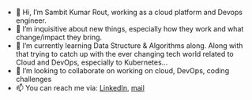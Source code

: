 - 👋 Hi, I’m Sambit Kumar Rout, working as a cloud platform and Devops engineer.
- 👀 I’m inquisitive about new things, especially how they work and what change/impact they bring.
- 🌱 I’m currently learning Data Structure & Algorithms along. Along with that trying to catch up with the ever changing tech world related to Cloud and DevOps, especially to Kubernetes...
- 💞️ I’m looking to collaborate on working on cloud, DevOps, coding challenges 
- 📫 You can reach me via: [LinkedIn](https://www.linkedin.com/in/rsambit/), [mail](kumar.sambit7@gmail.com)

<!---
sambitr/sambitr is a ✨ special ✨ repository because its `README.md` (this file) appears on your GitHub profile.
You can click the Preview link to take a look at your changes.
--->
